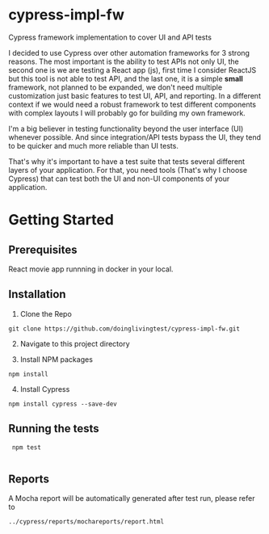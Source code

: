 # cypress-impl-fw
Cypress framework implementation to cover UI and API tests

I decided to use Cypress over other automation frameworks for 3 strong reasons. The most important is the ability to test APIs not only UI, the second one is we are testing a React app (js), first time I consider ReactJS but this tool is not able to test API, and the last one, it is a simple **small** framework, not planned to be expanded, we don't need multiple customization just basic features to test UI, API, and reporting. In a different context if we would need a robust framework to test different components with complex layouts I will probably go for building my own framework. 

I'm a big believer in testing functionality beyond the user interface (UI) whenever possible. And since integration/API tests bypass the UI, they tend to be quicker and much more reliable than UI tests.

That's why it's important to have a test suite that tests several different layers of your application. For that, you need tools (That's why I choose Cypress) that can test both the UI and non-UI components of your application.

# Getting Started

## Prerequisites

React movie app runnning in docker in your local.

## Installation

  1. Clone the Repo
  
  ```
  git clone https://github.com/doinglivingtest/cypress-impl-fw.git
  
  ```
  
  2. Navigate to this project directory
  
  3. Install NPM packages
  
  ```
  npm install
  
  ```
  
  4. Install Cypress
  
  ```
  npm install cypress --save-dev
  
  ```
  
## Running the tests
 
 ```
  npm test
  
  ```
  
## Reports
 
A Mocha report will be automatically generated after test run, please refer to 
 
 ```
 ../cypress/reports/mochareports/report.html
  
  ```

 
